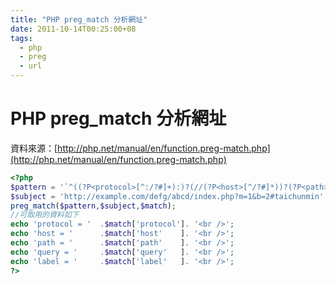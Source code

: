 ```yaml
---
title: "PHP preg_match 分析網址"
date: 2011-10-14T00:25:00+08
tags:
  - php
  - preg
  - url
---
```

# PHP preg_match 分析網址

資料來源：[http://php.net/manual/en/function.preg-match.php](http://php.net/manual/en/function.preg-match.php)

```php
<?php
$pattern = '`^((?P<protocol>[^:/?#]+):)?(//(?P<host>[^/?#]*))?(?P<path>[^?#]*)(\?(?P<query>[^#]*))?(#(?P<label>.*))?`i';
$subject = 'http://example.com/defg/abcd/index.php?m=1&b=2#taichunmin';
preg_match($pattern,$subject,$match);
//可取用的資料如下
echo 'protocol = '  .$match['protocol']. '<br />';
echo 'host = '      .$match['host'    ]. '<br />';
echo 'path = '      .$match['path'    ]. '<br />';
echo 'query = '     .$match['query'   ]. '<br />';
echo 'label = '     .$match['label'   ]. '<br />';
?>
```
